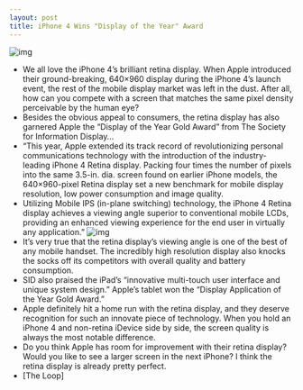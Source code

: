 ```yaml
---
layout: post
title: iPhone 4 Wins "Display of the Year" Award
---
```

![img](http://media.idownloadblog.com/wp-content/uploads/2011/04/retina-e1301683901759.jpg)
* We all love the iPhone 4’s brilliant retina display. When Apple introduced their ground-breaking, 640×960 display during the iPhone 4’s launch event, the rest of the mobile display market was left in the dust. After all, how can you compete with a screen that matches the same pixel density perceivable by the human eye?
* Besides the obvious appeal to consumers, the retina display has also garnered Apple the “Display of the Year Gold Award” from The Society for Information Display…
* “This year, Apple extended its track record of revolutionizing personal communications technology with the introduction of the industry-leading iPhone 4 Retina display. Packing four times the number of pixels into the same 3.5-in. dia. screen found on earlier iPhone models, the 640×960-pixel Retina display set a new benchmark for mobile display resolution, low power consumption and image quality.
* Utilizing Mobile IPS (in-plane switching) technology, the iPhone 4 Retina display achieves a viewing angle superior to conventional mobile LCDs, providing an enhanced viewing experience for the end user in virtually any application.”
![img](http://media.idownloadblog.com/wp-content/uploads/2011/05/iPhone-4-retina-display.png)
* It’s very true that the retina display’s viewing angle is one of the best of any mobile handset. The incredibly high resolution display also knocks the socks off its competitors with overall quality and battery consumption.
* SID also praised the iPad’s “innovative multi-touch user interface and unique system design.” Apple’s tablet won the “Display Application of the Year Gold Award.”
* Apple definitely hit a home run with the retina display, and they deserve recognition for such an innovate piece of technology. When you hold an iPhone 4 and non-retina iDevice side by side, the screen quality is always the most notable difference.
* Do you think Apple has room for improvement with their retina display? Would you like to see a larger screen in the next iPhone? I think the retina display is already pretty perfect.
* [The Loop]

